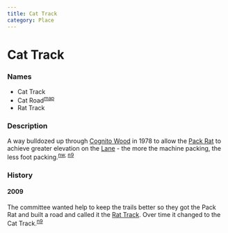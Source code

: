 ```yaml
---
title: Cat Track
category: Place
---
```

# Cat Track
### Names

- Cat Track
- Cat Road<sup>[map][]</sup>
- Rat Track

### Description

A way bulldozed up through [Cognito Wood](/Run/Cognito-Wood) in 1978 to allow the [Pack Rat](/Machine/Pack-Rat) to achieve greater elevation on the [Lane](/Run/Lane) - the more the machine packing, the less foot packing.<sup>[nw][], [n9][]</sup>

### History

#### 2009

The committee wanted help to keep the trails better so they got the Pack Rat and built a road and called it the [Rat Track](Rat-Track). Over time it changed to the Cat Track.<sup>[n9][]</sup>

[nw]: /Names-Walt "Meany Names by Walter Little, 1984"
[n9]: /Names-2009 "Meany Names, by Brian Thompson & Emilio Marasco"
[map]: /Meany-Map